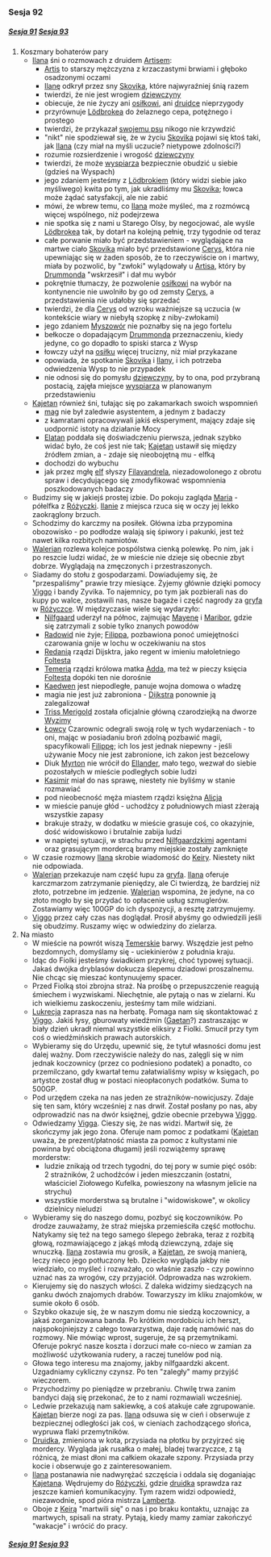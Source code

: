### Sesja 92
##### [Sesja 91](#sesja-091) [Sesja 93](#sesja-093)
1. Koszmary bohaterów pary
    - [Ilana](#g_ilana) śni o rozmowach z druidem [Artisem](#p_druid_artis):
        - [Artis](#p_druid_artis) to starszy mężczyzna z krzaczastymi brwiami i głęboko osadzonymi oczami
        - [Ilanę](#g_ilana) odkrył przez sny [Skovika](#p_skovik), które najwyraźniej śnią razem
        - twierdzi, że nie jest wrogiem [dziewczyny](#g_ilana)
        - obiecuje, że nie życzy ani [osiłkowi](#p_skovik), ani [druidce](#g_ilana) nieprzygody
        - przyrównuje [Lödbrokea](#p_lodborke) do żelaznego cepa, potężnego i prostego
        - twierdzi, że przykazał [swojemu psu](#p_lodborke) nikogo nie krzywdzić
        - "nikt" nie spodziewał się, że w życiu [Skovika](#p_skovik) pojawi się ktoś taki, jak [Ilana](#g_ilana) (czy miał na myśli uczucie? nietypowe zdolności?)
        - rozumie rozsierdzenie i wrogość [dziewczyny](#g_ilana)
        - twierdzi, że może [wyspiarza](#p_skovik) bezpiecznie obudzić u siebie (gdzieś na Wyspach)
        - jego zdaniem jesteśmy z [Lödbrokiem](#p_lodborke) (który widzi siebie jako myśliwego) kwita po tym, jak ukradliśmy mu [Skovika](#p_skovik); łowca może żądać satysfakcji, ale nie zabić
        - mówi, że wbrew temu, co [Ilana](#g_ilana) może myśleć, ma z rozmówcą więcej wspólnego, niż podejrzewa
        - nie spotka się z nami u Starego Olsy, by negocjować, ale wyśle [Lödbrokea](#p_lodborke) tak, by dotarł na kolejną pełnię, trzy tygodnie od teraz
        - całe porwanie miało być przedstawieniem - wyglądające na martwe ciało [Skovika](#p_skovik) miało być przedstawione [Cerys](#p_cerys), która nie upewniając się w żaden sposób, że to rzeczywiście on i martwy, miała by pozwolić, by "zwłoki" wylądowały u [Artisa](#p_druid_artis), który by [Drummonda](#p_skovik) "wskrzesił" i dał mu wybór
        - pokrętnie tłumaczy, że pozwolenie [osiłkowi](#p_skovik) na wybór na kontynencie nie uwolniło by go od zemsty [Cerys](#p_cerys), a przedstawienia nie udałoby się sprzedać
        - twierdzi, że dla [Cerys](#p_cerys) od wzroku ważniejsze są uczucia (w kontekście wiary w niebyłą szopkę z niby-zwłokami)
        - jego zdaniem [Myszowór](#p_myszowor) nie poznałby się na jego fortelu
        - bełkocze o dopadającym [Drummonda](#p_skovik) przeznaczeniu, kiedy jedyne, co go dopadło to spiski starca z Wysp
        - łowczy użył na [osiłku](#p_skovik) więcej trucizny, niż miał przykazane
        - opowiada, że spotkanie [Skovika](#p_skovik) i [Ilany](#g_ilana), i ich potrzeba odwiedzenia Wysp to nie przypadek
        - nie odnosi się do pomysłu [dziewczyny](#g_ilana), by to ona, pod przybraną postacią, zajęła miejsce [wyspiarza](#p_skovik) w planowanym przedstawieniu
    - [Kajetan](#g_kajetan) również śni, tułając się po zakamarkach swoich wspomnień
        - [mag](#g_kajetan) nie był zaledwie asystentem, a jednym z badaczy
        - z kamratami opracowywali jakiś eksperyment, mający zdaje się uodpornić istoty na działanie Mocy
        - [Elatan](#p_elatan) poddała się doświadczeniu pierwsza, jednak szybko widać było, że coś jest nie tak; [Kajetan](#g_kajetan) ustawił się między źródłem zmian, a - zdaje się nieobojętną mu - elfką
        - dochodzi do wybuchu
        - jak przez mgłę [elf](#g_kajetan) słyszy [Filavandrela](#p_filavandrel), niezadowolonego z obrotu spraw i decydującego się zmodyfikować wspomnienia poszkodowanych badaczy
    - Budzimy się w jakiejś prostej izbie. Do pokoju zagląda [Maria](#p_maria) - półelfka z [Różyczki](#l_rozyczka). [Ilanie](#g_ilana) z miejsca rzuca się w oczy jej lekko zaokrąglony brzuch.
    - Schodzimy do karczmy na posiłek. Główna izba przypomina obozowisko - po podłodze walają się śpiwory i pakunki, jest też nawet kilka rozbitych namiotów.
    - [Walerian](#p_walerian) rozlewa kolejce pospólstwa cienką polewkę. Po nim, jak i po reszcie ludzi widać, że w mieście nie dzieje się obecnie zbyt dobrze. Wyglądają na zmęczonych i przestraszonych.
    - Siadamy do stołu z gospodarzami. Dowiadujemy się, że "przespaliśmy" prawie trzy miesiące. Żyjemy głównie dzięki pomocy [Viggo](#p_viggo_regner) i bandy Zyvika. To najemnicy, po tym jak pozbierali nas do kupy po walce, zostawili nas, nasze bagaże i część nagrody za [gryfa](#b_gryf) w [Różyczce](#l_rozyczka). W międzyczasie wiele się wydarzyło:
        - [Nilfgaard](#l_nilfgaard) uderzył na północ, zajmując [Mayenę](#l_mayena) i [Maribor](#l_maribor), gdzie się zatrzymali z sobie tylko znanych powodów
        - [Radowid](#p_krol_radowid) nie żyje; [Filippa](#p_filippa_eilhart), pozbawiona ponoć umiejętności czarowania gnije w lochu w oczekiwaniu na stos
        - [Redanią](#l_redania) rządzi Dijsktra, jako regent w imieniu małoletniego [Foltesta](#p_foltest)
        - [Temerią](#l_temeria) rządzi królowa matka [Adda](#p_adda), ma też w pieczy księcia [Foltesta](#p_foltest) dopóki ten nie dorośnie
        - [Kaedwen](#l_kaedwen) jest niepodległe, panuje wojna domowa o władzę
        - magia nie jest już zabroniona - [Dijkstra](#p_dijkstra) ponownie ją zalegalizował
        - [Triss Merigold](#p_triss_merigold) została oficjalnie główną czarodziejką na dworze [Wyzimy](#l_wyzima)
        - [Łowcy](#r_lowca) Czarownic odegrali swoją rolę w tych wydarzeniach - to oni, mając w posiadaniu broń zdolną pozbawić magii, spacyfikowali [Filippę](#p_filippa_eilhart); ich los jest jednak niepewny - jeśli używanie Mocy nie jest zabronione, ich zakon jest bezcelowy
        - Diuk [Myrton](#p_lord_myrton) nie wrócił do [Ellander](#l_ellander), mało tego, wezwał do siebie pozostałych w mieście podległych sobie ludzi
        - [Kasimir](#g_kasimir) miał do nas sprawę, niestety nie byliśmy w stanie rozmawiać
        - pod nieobecność męża miastem rządzi księżna [Alicja](#p_alicja_harevard)
        - w mieście panuje głód - uchodźcy z południowych miast zżerają wszystkie zapasy
        - brakuje straży, w dodatku w mieście grasuje coś, co okazyjnie, dość widowiskowo i brutalnie zabija ludzi
        - w napiętej sytuacji, w strachu przed [Nilfgaardzkimi](#l_nilfgaard) agentami oraz grasującym mordercą bramy miejskie zostały zamknięte
    - W czasie rozmowy [Ilana](#g_ilana) skrobie wiadomość do [Keiry](#p_keira_metz). Niestety nikt nie odpowiada.
    - [Walerian](#p_walerian) przekazuje nam część łupu za [gryfa](#b_gryf). [Ilana](#g_ilana) oferuje karczmarzom zatrzymanie pieniędzy, ale Ci twierdzą, że bardziej niż złoto, potrzebne im jedzenie. [Walerian](#p_walerian) wspomina, że jedyne, na co złoto mogło by się przydać to opłacenie usług szmuglerów. Zostawiamy więc 100GP do ich dyspozycji, a resztę zatrzymujemy.
    - [Viggo](#p_viggo_regner) przez cały czas nas doglądał. Prosił abyśmy go odwiedzili jeśli się obudzimy. Ruszamy więc w odwiedziny do zielarza.
2. Na miasto
    - W mieście na powrót wiszą [Temerskie](#l_temeria) barwy. Wszędzie jest pełno bezdomnych, domyślamy się - uciekinierów z południa kraju. 
    - Idąc do Fiolki jesteśmy świadkiem przykrej, choć typowej sytuacji. Jakaś dwójka dryblasów dokucza ślepemu dziadowi proszalnemu. Nie chcąc się mieszać kontynuujemy spacer.
    - Przed Fiolką stoi zbrojna straż. Na prośbę o przepuszczenie reagują śmiechem i wyzwiskami. Niechętnie, ale pytają o nas w zielarni. Ku ich wielkiemu zaskoczeniu, jesteśmy tam mile widziani.
    - [Lukrecja](#p_lukrecja_schattenwort) zaprasza nas na herbatę. Pomaga nam się skontaktować z [Viggo](#p_viggo_regner). Jakiś łysy, gburowaty wiedźmin ([Gaetan](#p_gaetan)?) zastraszając w biały dzień ukradł niemal wszystkie eliksiry z Fiolki. Smucił przy tym coś o wiedźmińskich prawach autorskich.
    - Wybieramy się do Urzędu, upewnić się, że tytuł własności domu jest dalej ważny. Dom rzeczywiście należy do nas, zalęgli się w nim jednak koczownicy (przez co podniesiono podatek) a ponadto, co przemilczano, gdy kwartał temu załatwialiśmy wpisy w księgach, po artystce został dług w postaci nieopłaconych podatków. Suma to 500GP.
    - Pod urzędem czeka na nas jeden ze strażników-nowicjuszy. Zdaje się ten sam, który wcześniej z nas drwił. Został posłany po nas, aby odprowadzić nas na dwór księżnej, gdzie obecnie przebywa [Viggo](#p_viggo_regner).
    - Odwiedzamy [Vigga](#p_viggo_regner). Cieszy się, że nas widzi. Martwił się, że skończymy jak jego żona. Oferuje nam pomoc z podatkami ([Kajetan](#g_kajetan) uważa, że prezent/płatność miasta za pomoc z kultystami nie powinna być obciążona długami) jeśli rozwiążemy sprawę morderstw:
        - ludzie znikają od trzech tygodni, do tej pory w sumie pięć osób: 2 strażników, 2 uchodźców i jeden mieszczanin (ostatni, właściciel Ziołowego Kufelka, powieszony na własnym jelicie na strychu)
        - wszystkie morderstwa są brutalne i "widowiskowe", w okolicy dzielnicy nieludzi
    - Wybieramy się do naszego domu, pozbyć się koczowników. Po drodze zauważamy, że straż miejska przemieściła część motłochu. Natykamy się też na tego samego ślepego żebraka, teraz z rozbitą głową, rozmawiającego z jakąś młodą dziewczyną, zdaje się wnuczką. [Ilana](#g_ilana) zostawia mu grosik, a [Kajetan](#g_kajetan), ze swoją manierą, leczy nieco jego potłuczony łeb. Dziecko wygląda jakby nie wiedziało, co myśleć i rozważało, co właśnie zaszło - czy powinno uznać nas za wrogów, czy przyjaciół. Odprowadza nas wzrokiem.
    - Kierujemy się do naszych włości. Z daleka widzimy siedzących na ganku dwóch znajomych drabów. Towarzyszy im kliku znajomków, w sumie około 6 osób.
    - Szybko okazuje się, że w naszym domu nie siedzą koczownicy, a jakaś zorganizowana banda. Po krótkim mordobiciu ich herszt, najspokojniejszy z całego towarzystwa, daje radę namówić nas do rozmowy. Nie mówiąc wprost, sugeruje, że są przemytnikami. Oferuje pokryć nasze koszta i dorzuci małe co-nieco w zamian za możliwość użytkowania rudery, a raczej tunelów pod nią.
    - Głowa tego interesu ma znajomy, jakby nilfgaardzki akcent. Uzgadniamy cykliczny czynsz. Po ten "zaległy" mamy przyjść wieczorem.
    - Przychodzimy po pieniądze w przebraniu. Chwilę trwa zanim bandyci dają się przekonać, że to z nami rozmawiali wcześniej. 
    - Ledwie przekazują nam sakiewkę, a coś atakuje całe zgrupowanie. [Kajetan](#g_kajetan) bierze nogi za pas. [Ilana](#g_ilana) odsuwa się w cień i obserwuje z bezpiecznej odległości jak coś, w cieniach zachodzącego słońca, wypruwa flaki przemytników.
    - [Druidka](#g_ilana), zmieniona w kota, przysiada na płotku by przyjrzeć się mordercy. Wygląda jak rusałka o małej, bladej twarzyczce, z tą różnicą, że miast dłoni ma całkiem okazałe szpony. Przysiada przy kocie i obserwuje go z zainteresowaniem.
    - [Ilana](#g_ilana) postanawia nie nadwyrężać szczęścia i oddala się doganiając [Kajetana](#g_kajetan). Wędrujemy do [Różyczki](#l_rozyczka), gdzie [druidka](#g_ilana) sprawdza raz jeszcze kamień komunikacyjny. Tym razem widzi odpowiedź, niezawodnie, spod pióra mistrza [Lamberta](#p_lambert).
    - Oboje z [Keirą](#p_keira_metz) "martwili się" o nas i po braku kontaktu, uznając za martwych, spisali na straty. Pytają, kiedy mamy zamiar zakończyć "wakacje" i wrócić do pracy.

##### [Sesja 91](#sesja-091) [Sesja 93](#sesja-093)
